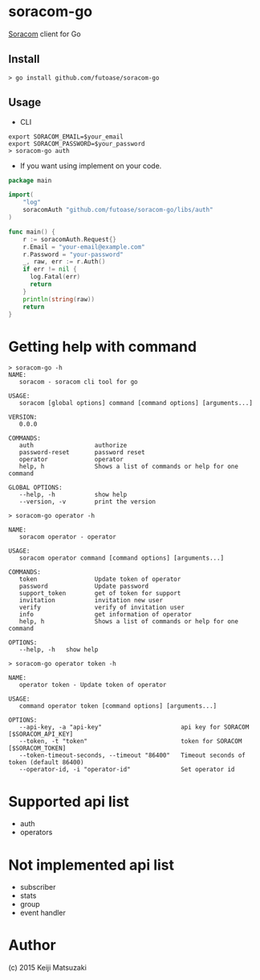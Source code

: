 # soracom-go

[Soracom](https://dev.soracom.io/jp/) client for Go

## Install

```
> go install github.com/futoase/soracom-go
```

## Usage

- CLI

```
export SORACOM_EMAIL=$your_email
export SORACOM_PASSWORD=$your_password
> soracom-go auth
```

- If you want using implement on your code.

```go
package main

import(
    "log"
    soracomAuth "github.com/futoase/soracom-go/libs/auth"
)

func main() {
    r := soracomAuth.Request{}
    r.Email = "your-email@example.com"
    r.Password = "your-password"
    _, raw, err := r.Auth()
    if err != nil {
      log.Fatal(err)
      return
    }
    println(string(raw))
    return
}
```

# Getting help with command

```
> soracom-go -h
NAME:
   soracom - soracom cli tool for go

USAGE:
   soracom [global options] command [command options] [arguments...]

VERSION:
   0.0.0

COMMANDS:
   auth                 authorize
   password-reset       password reset
   operator             operator
   help, h              Shows a list of commands or help for one command

GLOBAL OPTIONS:
   --help, -h           show help
   --version, -v        print the version

> soracom-go operator -h

NAME:
   soracom operator - operator

USAGE:
   soracom operator command [command options] [arguments...]

COMMANDS:
   token                Update token of operator
   password             Update password
   support_token        get of token for support
   invitation           invitation new user
   verify               verify of invitation user
   info                 get information of operator
   help, h              Shows a list of commands or help for one command

OPTIONS:
   --help, -h   show help

> soracom-go operator token -h

NAME:
   operator token - Update token of operator

USAGE:
   command operator token [command options] [arguments...]

OPTIONS:
   --api-key, -a "api-key"                      api key for SORACOM [$SORACOM_API_KEY]
   --token, -t "token"                          token for SORACOM [$SORACOM_TOKEN]
   --token-timeout-seconds, --timeout "86400"   Timeout seconds of token (default 86400)
   --operator-id, -i "operator-id"              Set operator id
```

# Supported api list

- auth
- operators

# Not implemented api list

- subscriber
- stats
- group
- event handler

# Author

(c) 2015 Keiji Matsuzaki
